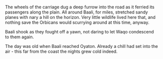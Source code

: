 The wheels of the carriage dug a deep furrow into the road as it ferried its passengers along the plain. All around Baali, for miles, stretched sandy planes with nary a hill on the horizon. Very little wildlife lived here that, and nothing save the Orbicans would scurrying around at this time, anyway.

Baali shook as they fought off a yawn, not daring to let Waqo condescend to them again.

The day was old when Baali reached Oyaton. Already a chill had set into the air - this far from the coast the nights grew cold indeed. 